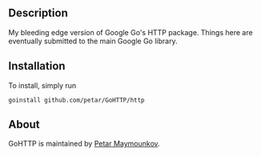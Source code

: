 ## Description

My bleeding edge version of Google Go's HTTP package. Things here are eventually submitted to the
main Google Go library.

## Installation

To install, simply run

	goinstall github.com/petar/GoHTTP/http

## About

GoHTTP is maintained by [Petar Maymounkov](http://pdos.csail.mit.edu/~petar/). 
